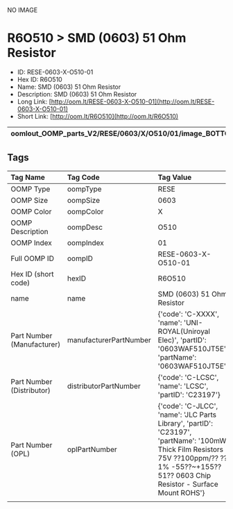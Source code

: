 


  
NO IMAGE  
# R6O510 > SMD (0603) 51 Ohm Resistor

- ID: RESE-0603-X-O510-01
- Hex ID: R6O510
- Name: SMD (0603) 51 Ohm Resistor
- Description: SMD (0603) 51 Ohm Resistor
- Long Link: [http://oom.lt/RESE-0603-X-O510-01](http://oom.lt/RESE-0603-X-O510-01)
- Short Link: [http://oom.lt/R6O510](http://oom.lt/R6O510)
  

|oomlout_OOMP_parts_V2/RESE/0603/X/O510/01/image_BOTTOM.jpg|oomlout_OOMP_parts_V2/RESE/0603/X/O510/01/image_RE.jpg|||
| :---: | :---: | :---: | :---: |

## Tags
  

|Tag Name|Tag Code|Tag Value|
| :--- | :--- | :--- |
|OOMP Type|oompType|RESE|
|OOMP Size|oompSize|0603|
|OOMP Color|oompColor|X|
|OOMP Description|oompDesc|O510|
|OOMP Index|oompIndex|01|
|Full OOMP ID|oompID|RESE-0603-X-O510-01|
|Hex ID (short code)|hexID|R6O510|
|name|name|SMD (0603) 51 Ohm Resistor|
|Part Number (Manufacturer)|manufacturerPartNumber|{'code': 'C-XXXX', 'name': 'UNI-ROYAL(Uniroyal Elec)', 'partID': '0603WAF510JT5E', 'partName': '0603WAF510JT5E'}|
|Part Number (Distributor)|distributorPartNumber|{'code': 'C-LCSC', 'name': 'LCSC', 'partID': 'C23197'}|
|Part Number (OPL)|oplPartNumber|{'code': 'C-JLCC', 'name': 'JLC Parts Library', 'partID': 'C23197', 'partName': '100mW Thick Film Resistors 75V ??100ppm/?? ??1% -55??~+155?? 51?? 0603  Chip Resistor - Surface Mount ROHS'}|
||||
